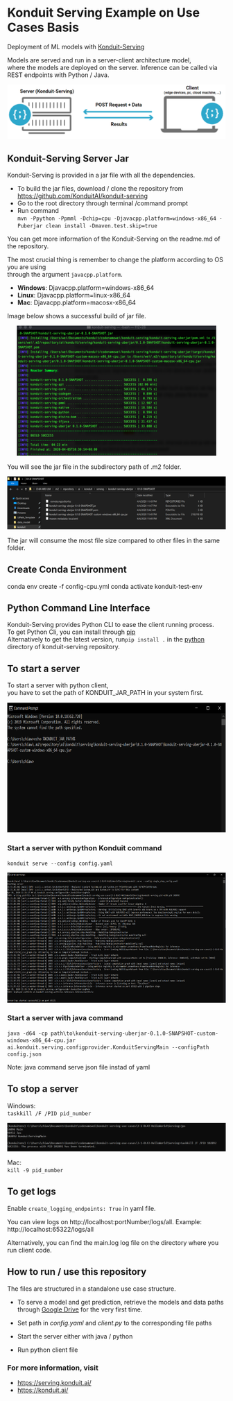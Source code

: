 # Konduit Serving Example on Use Cases Basis

Deployment of ML models with [Konduit-Serving](https://github.com/KonduitAI/konduit-serving)

Models are served and run in a server-client architecture model,  
where the models are deployed on the server.
Inference can be called via REST endpoints with Python / Java. 

![ClientServer](metadata/clientserver.png)
                
## Konduit-Serving Server Jar
Konduit-Serving is provided in a jar file with all the dependencies.  
- To build the jar files, download / clone the repository from https://github.com/KonduitAI/konduit-serving  
- Go to the root directory through terminal /command prompt 
- Run command  
 `mvn -Ppython -Ppmml -Dchip=cpu -Djavacpp.platform=windows-x86_64 -Puberjar clean install -Dmaven.test.skip=true`

You can get more information of the Konduit-Serving on the readme.md of the repository.  

The most crucial thing is remember to change the platform according to OS you are using  
through the argument `javacpp.platform`.
- **Windows**: Djavacpp.platform=windows-x86_64
- **Linux**: Djavacpp.platform=linux-x86_64
- **Mac**: Djavacpp.platform=macosx-x86_64

Image below shows a successful build of jar file.  

<p align="center">
  <img width="460" height="300" src="metadata/jarbuild.png">
</p>

You will see the jar file in the subdirectory path of .m2 folder.

![JarLocation](metadata/jarlocation.png)

The jar will consume the most file size compared to other files in the same folder.  

## Create Conda Environment
conda env create -f config-cpu.yml
conda activate konduit-test-env

## Python Command Line Interface  

Konduit-Serving provides Python CLI to ease the client running process.  
To get Python Cli, you can install through [pip](https://pypi.org/project/konduit/)  
Alternatively to get the latest version, run`pip install .` in the [python](https://github.com/KonduitAI/konduit-serving/tree/master/python) directory of konduit-serving repository.

## To start a server
To start a server with python client,  
you have to set the path of KONDUIT_JAR_PATH in your system first.  

<p align="center">
  <img width="640" height="300" src="metadata/setJarPath.PNG">
</p>

### Start a server with python Konduit command
```
konduit serve --config config.yaml
```

<p align="center">
  <img width="640" height="300" src="metadata/start-server.PNG">
</p>

### Start a server with java command
```
java -d64 -cp path\to\konduit-serving-uberjar-0.1.0-SNAPSHOT-custom-windows-x86_64-cpu.jar ai.konduit.serving.configprovider.KonduitServingMain --configPath config.json
```
Note: java command serve json file instad of yaml  

## To stop a server
Windows:  
`taskkill /F /PID pid_number`

![KillServer](metadata/kill-server.PNG)

Mac:  
`kill -9 pid_number`

## To get logs
Enable `create_logging_endpoints: True` in yaml file.

You can view logs on http://localhost:portNumber/logs/all. Example: http://localhost:65322/logs/all

Alternatively, you can find the main.log log file on the directory where you run client code. 

## How to run / use this repository  
The files are structured in a standalone use case structure.
- To serve a model and get prediction, retrieve the models and data paths through [Google Drive](https://drive.google.com/drive/folders/1v094WDWZrSlPeDHdqQqAoyudsz_tNRPS?usp=sharing) for the very first time.

- Set path in *config.yaml* and *client.py* to the corresponding file paths

- Start the server either with java / python

- Run python client file

### For more information, visit 
- https://serving.konduit.ai/ 
- https://konduit.ai/
